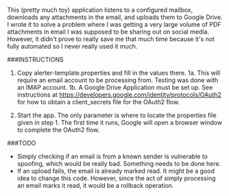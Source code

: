 This (pretty much toy) application listens to a configured mailbox, downloads any attachments in the email, and uploads them to Google Drive.
I wrote it to solve a problem where I was getting a very large volume of PDF attachments in email I was supposed to be sharing out on social media. However, it didn't prove to really save me that much time because it's not fully automated so I never really used it much.

###INSTRUCTIONS

1. Copy alerter-template.properties and fill in the values there.
1a. This will require an email account to be processing from. Testing was done with an IMAP account.
1b. A Google Drive Application must be set up. See instructions at https://developers.google.com/identity/protocols/OAuth2 for how to obtain a client_secrets file for the OAuth2 flow.

2. Start the app. The only parameter is where to locate the properties file given in step 1. The first time it runs, Google will open a browser window to complete the OAuth2 flow.

###TODO

* Simply checking if an email is from a known sender is vulnerable to spoofing, which would be really bad. Something needs to be done here.
* If an upload fails, the email is already marked read. It might be a good idea to change this code. However, since the act of simply processing an email marks it read, it would be a rollback operation.
